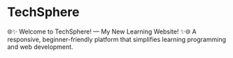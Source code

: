 # TechSphere
🌐✨ Welcome to TechSphere! — My New Learning Website! ✨🌐   A responsive, beginner-friendly platform that simplifies learning programming and web development.
